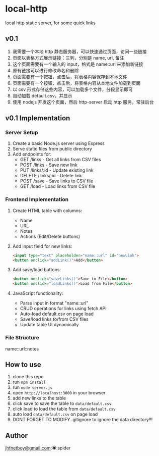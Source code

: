 # local-http
local http static server, for some quick links

## v0.1
1. 我需要一个本地 http 静态服务器，可以快速通过页面，访问一些链接
2. 页面以表格方式展示链接：三列，分别是 name, url, 备注
3. 这个页面需要有一个输入的 input，格式是 name::url 来添加新链接
4. 原有链接可以进行修改命名和删除
5. 页面需要有一个按钮，点击后，将表格内容保存到本地文件
6. 页面需要有一个按钮，点击后，将表格内容从本地文件加载到页面
7. 以 csv 形式存储这些内容，可以加载多个文件，分段显示即可
8. 自动加载 default.csv，并显示
9. 使用 nodejs 开发这个页面，然后 http-server 启动 http 服务，常驻后台

## v0.1 Implementation

### Server Setup
1. Create a basic Node.js server using Express
2. Serve static files from public directory
3. Add endpoints for:
   - GET /links - Get all links from CSV files
   - POST /links - Save new link
   - PUT /links/:id - Update existing link
   - DELETE /links/:id - Delete link
   - POST /save - Save links to CSV file
   - GET /load - Load links from CSV file

### Frontend Implementation
1. Create HTML table with columns:
   - Name
   - URL  
   - Notes
   - Actions (Edit/Delete buttons)

2. Add input field for new links:
   ```html
   <input type="text" placeholder="name::url" id="newLink">
   <button onclick="addLink()">Add</button>
   ```

3. Add save/load buttons:
   ```html
   <button onclick="saveLinks()">Save to File</button>
   <button onclick="loadLinks()">Load from File</button>
   ```

4. JavaScript functionality:
   - Parse input in format "name::url"
   - CRUD operations for links using fetch API
   - Auto-load default.csv on page load
   - Save/load links to/from CSV files
   - Update table UI dynamically

### File Structure
name::url::notes

## How to use
1. clone this repo
2. run `npm install`
3. run `node server.js`
4. open `http://localhost:3000` in your browser
5. add new links to the table
6. click save to save the table to `data/default.csv`
7. click load to load the table from `data/default.csv`
8. auto load `data/default.csv` on page load
9. DONT FORGET TO MODIFY .gitignore to ignore the data directory!!!

## Author
jhfnetboy@gmail.com::spider::spider


